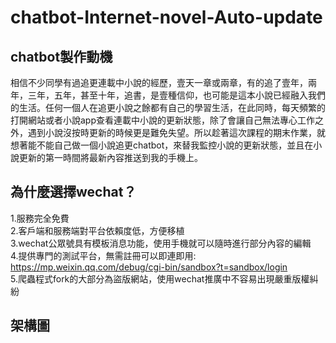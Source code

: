 # chatbot-Internet-novel-Auto-update  
## chatbot製作動機 ##
相信不少同學有過追更連載中小說的經歷，壹天一章或兩章，有的追了壹年，兩年，三年，五年，甚至十年，追書，是壹種信仰，也可能是這本小說已經融入我們的生活。任何一個人在追更小說之餘都有自己的學習生活，在此同時，每天頻繁的打開網站或者小說app查看連載中小說的更新狀態，除了會讓自己無法專心工作之外，遇到小說沒按時更新的時候更是難免失望。所以趁著這次課程的期末作業，就想著能不能自己做一個小說追更chatbot，來替我監控小說的更新狀態，並且在小說更新的第一時間將最新內容推送到我的手機上。
## 為什麼選擇wechat？ ##  
1.服務完全免費  
2.客戶端和服務端對平台依賴度低，方便移植  
3.wechat公眾號具有模板消息功能，使用手機就可以隨時進行部分內容的編輯  
4.提供專門的測試平台，無需註冊可以即連即用:  
https://mp.weixin.qq.com/debug/cgi-bin/sandbox?t=sandbox/login  
5.爬蟲程式fork的大部分為盜版網站，使用wechat推廣中不容易出現嚴重版權糾紛  
## 架構圖 ##  
